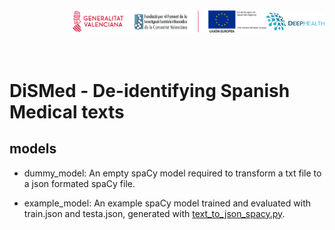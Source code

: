 <div class="clearfix" style="padding: 0px; padding-left: 100px; display: flex; flex-wrap: nowrap; justify-content: space-evenly; align-items:center">
<a href="http://bimcv.cipf.es/"><img src="https://github.com/BIMCV-CSUSP/DiSMed/blob/master/images/logoinst.png?raw=true"</a><a href="http://ceib.san.gva.es"></a><a href="https://deephealth-project.eu/"><img src="https://github.com/BIMCV-CSUSP/DiSMed/blob/master/images/DEEPHEALTH.png" width="200px" class="center-block" style=" display: inline-block;"></a></div>
<br></br>

# DiSMed - De-identifying Spanish Medical texts

## models

* dummy_model: An empty spaCy model required to transform a txt file to a json formated spaCy file.

* example_model: An example spaCy model trained and evaluated with train.json and testa.json, generated with [text_to_json_spacy.py](https://github.com/BIMCV-CSUSP/DiSMed/blob/master/scripts/text_to_json_spacy.py).